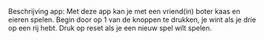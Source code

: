 Beschrijving app:
Met deze app kan je met een vriend(in) boter kaas en eieren spelen.
Begin door op 1 van de knoppen te drukken, je wint als je drie op een rij hebt.
Druk op reset als je een nieuw spel wilt spelen.

